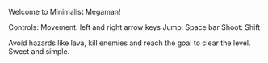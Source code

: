 Welcome to Minimalist Megaman!

Controls:
Movement: left and right arrow keys
Jump: Space bar
Shoot: Shift

Avoid hazards like lava, kill enemies and reach the goal to clear the level. Sweet and simple. 
